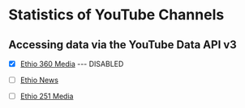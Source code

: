 # Statistics of YouTube Channels

## Accessing data via the YouTube Data API v3

-   [x] [Ethio 360 Media](https://youtube.com/channel/UCvr6jA3WYOhXFUD2LKpqhQw) --- <span color="red">DISABLED</span>

-   [ ] [Ethio News](https://www.youtube.com/channel/UCelbYFUaQW3eb9sg3004ZGw)

-   [ ] [Ethio 251 Media](https://www.youtube.com/channel/UCUOJQ0kAEqms79eY37hH-Jg)

